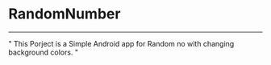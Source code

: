# RandomNumber
-----------------

" This Porject is a Simple Android app for Random no
 with changing background colors. "
